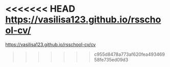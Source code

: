 <<<<<<< HEAD
https://vasilisa123.github.io/rsschool-cv/
=======
https://vasilisa123.github.io/rsschool-cv/cv
>>>>>>> c955d8478a773af620fea49346958fe735ed09d3
